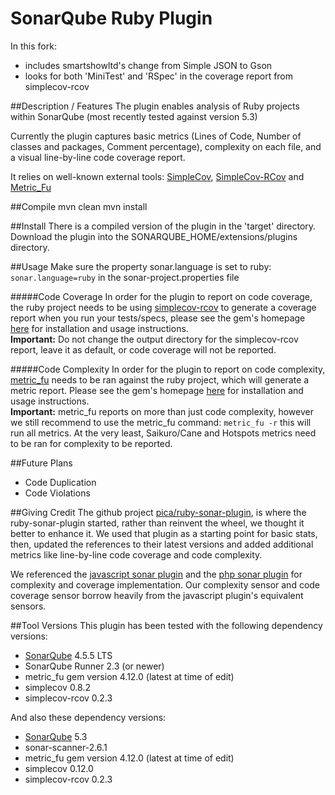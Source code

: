 SonarQube Ruby Plugin
=================

In this fork:
* includes smartshowltd's change from Simple JSON to Gson
* looks for both 'MiniTest' and 'RSpec' in the coverage report from simplecov-rcov


##Description / Features
The plugin enables analysis of Ruby projects within SonarQube (most recently tested against version 5.3)

Currently the plugin captures basic metrics (Lines of Code, Number of classes and packages, Comment percentage), 
complexity on each file, and a visual line-by-line code coverage report.

It relies on well-known external tools: [SimpleCov](https://github.com/colszowka/simplecov), [SimpleCov-RCov](https://github.com/fguillen/simplecov-rcov) and [Metric_Fu](https://github.com/metricfu/metric_fu/)

##Compile
mvn clean
mvn install

##Install
There is a compiled version of the plugin in the 'target' directory.  Download the plugin into the SONARQUBE_HOME/extensions/plugins directory.

##Usage
Make sure the property sonar.language is set to ruby: `sonar.language=ruby` in the sonar-project.properties file

#####Code Coverage
In order for the plugin to report on code coverage, the ruby project needs to be using [simplecov-rcov](https://github.com/fguillen/simplecov-rcov) 
to generate a coverage report when you run your tests/specs, please see the gem's homepage [here](https://github.com/fguillen/simplecov-rcov) for installation
and usage instructions.  
**Important:** Do not change the output directory for the simplecov-rcov report, leave it as default, or code coverage will not be reported.

#####Code Complexity
In order for the plugin to report on code complexity, [metric_fu](https://github.com/metricfu/metric_fu/) needs to be ran against the ruby project,
which will generate a metric report. Please see the gem's homepage [here](https://github.com/metricfu/metric_fu/) for installation and usage instructions.  
**Important:** metric_fu reports on more than just code complexity, however we still recommend to use the metric_fu command: `metric_fu -r`
this will run all metrics. At the very least, Saikuro/Cane and Hotspots metrics need to be ran for complexity to be reported.

##Future Plans
* Code Duplication
* Code Violations

##Giving Credit
The github project [pica/ruby-sonar-plugin](https://github.com/pica/ruby-sonar-plugin), is where the ruby-sonar-plugin started, rather than reinvent the wheel, we thought it better to enhance it.
We used that plugin as a starting point for basic stats, then, updated the references to their latest versions and added additional metrics like line-by-line code coverage and code complexity.

We referenced the [javascript sonar plugin](https://github.com/SonarCommunity/sonar-javascript) and the [php sonar plugin](https://github.com/SonarCommunity/sonar-php) for complexity and coverage implementation.
Our complexity sensor and code coverage sensor borrow heavily from the javascript plugin's equivalent sensors.

##Tool Versions
This plugin has been tested with the following dependency versions:

* [SonarQube](http://www.sonarqube.org/downloads/) 4.5.5 LTS
* SonarQube Runner 2.3 (or newer)
* metric_fu gem version 4.12.0 (latest at time of edit)
* simplecov 0.8.2
* simplecov-rcov 0.2.3

And also these dependency versions:

* [SonarQube](http://www.sonarqube.org/downloads/) 5.3
* sonar-scanner-2.6.1
* metric_fu gem version 4.12.0 (latest at time of edit)
* simplecov 0.12.0
* simplecov-rcov 0.2.3


